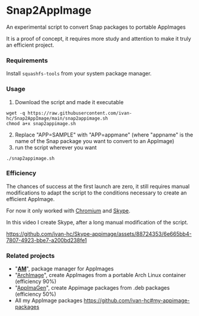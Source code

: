 # Snap2AppImage
An experimental script to convert Snap packages to portable AppImages

It is a proof of concept, it requires more study and attention to make it truly an efficient project.

### Requirements
Install `squashfs-tools` from your system package manager.

### Usage
1. Download the script and made it executable
```
wget -q https://raw.githubusercontent.com/ivan-hc/Snap2AppImage/main/snap2appimage.sh
chmod a+x snap2appimage.sh
```
2. Replace "APP=SAMPLE" with "APP=appmane" (where "appname" is the name of the Snap package you want to convert to an AppImage)
3. run the script wherever you want
```
./snap2appimage.sh
```
### Efficiency
The chances of success at the first launch are zero, it still requires manual modifications to adapt the script to the conditions necessary to create an efficient AppImage.

For now it only worked with [Chromium](https://github.com/ivan-hc/Chromium-Web-Browser-appimage) and [Skype](https://github.com/ivan-hc/Skype-appimage).

In this video I create Skype, after a long manual modification of the script.

https://github.com/ivan-hc/Skype-appimage/assets/88724353/6e665bb4-7807-4923-bbe7-a200bd238fe1

### Related projects
- "[**AM**](https://github.com/ivan-hc/AM)", package manager for AppImages
- "[ArchImage](https://github.com/ivan-hc/ArchImage)", create AppImages from a portable Arch Linux container (efficiency 90%)
- "[AppImaGen](https://github.com/ivan-hc/AppImaGen)", create Appimage packages from .deb packages (efficiency 50%)
- All my AppImage packages https://github.com/ivan-hc#my-appimage-packages
